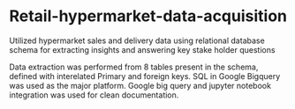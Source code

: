 # Retail-hypermarket-data-acquisition
Utilized hypermarket sales and delivery data using relational database schema for extracting insights and answering key stake holder questions

Data extraction was performed from 8 tables present in the schema, defined with interelated Primary and foreign keys.
SQL in Google Bigquery was used as the major platform. Google big query and jupyter notebook integration was used for clean documentation.
